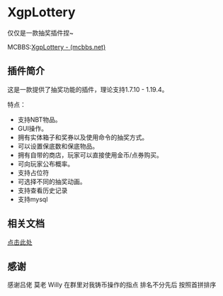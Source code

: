# XgpLottery 

仅仅是一款抽奖插件捏~

MCBBS:[XgpLottery - (mcbbs.net)](https://www.mcbbs.net/thread-1445345-1-1.html)
## 插件简介

这是一款提供了抽奖功能的插件，理论支持1.7.10 - 1.19.4。

特点：  

- 支持NBT物品。
- GUI操作。
- 拥有实体箱子和奖券以及使用命令的抽奖方式。
- 可以设置保底数和保底物品。
- 拥有自带的商店，玩家可以直接使用金币/点券购买。
- 可向玩家公布概率。
- 支持占位符
- 可选择不同的抽奖动画。
- 支持查看历史记录
- 支持mysql



## 相关文档
[点击此处](https://xgpjuns-organization.gitbook.io/xgplottery/)

## 感谢
感谢吕佬 莫老 Willy 在群里对我铸币操作的指点
排名不分先后 按照首拼排序